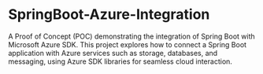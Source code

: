 # SpringBoot-Azure-Integration
A Proof of Concept (POC) demonstrating the integration of Spring Boot with Microsoft Azure SDK. This project explores how to connect a Spring Boot application with Azure services such as storage, databases, and messaging, using Azure SDK libraries for seamless cloud interaction.
